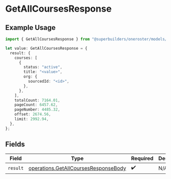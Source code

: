# GetAllCoursesResponse

## Example Usage

```typescript
import { GetAllCoursesResponse } from "@superbuilders/oneroster/models/operations";

let value: GetAllCoursesResponse = {
  result: {
    courses: [
      {
        status: "active",
        title: "<value>",
        org: {
          sourcedId: "<id>",
        },
      },
    ],
    totalCount: 7164.01,
    pageCount: 6457.62,
    pageNumber: 4485.32,
    offset: 2674.56,
    limit: 2992.94,
  },
};
```

## Fields

| Field                                                                                        | Type                                                                                         | Required                                                                                     | Description                                                                                  |
| -------------------------------------------------------------------------------------------- | -------------------------------------------------------------------------------------------- | -------------------------------------------------------------------------------------------- | -------------------------------------------------------------------------------------------- |
| `result`                                                                                     | [operations.GetAllCoursesResponseBody](../../models/operations/getallcoursesresponsebody.md) | :heavy_check_mark:                                                                           | N/A                                                                                          |